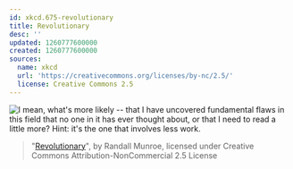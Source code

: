 ```yaml
---
id: xkcd.675-revolutionary
title: Revolutionary
desc: ''
updated: 1260777600000
created: 1260777600000
sources:
  name: xkcd
  url: 'https://creativecommons.org/licenses/by-nc/2.5/'
  license: Creative Commons 2.5
---
```

![I mean, what's more likely -- that I have uncovered fundamental flaws in this field that no one in it has ever thought about, or that I need to read a little more?  Hint: it's the one that involves less work.](https://imgs.xkcd.com/comics/revolutionary.png)
> "[Revolutionary](https://xkcd.com/675/)", by Randall Munroe, licensed under Creative Commons Attribution-NonCommercial 2.5 License
